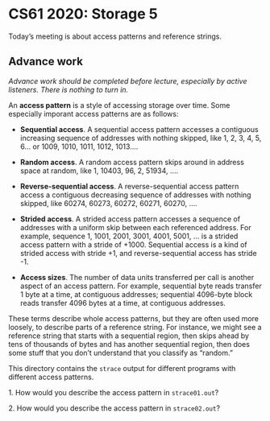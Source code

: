 CS61 2020: Storage 5
====================

Today’s meeting is about access patterns and reference strings.

Advance work
------------

*Advance work should be completed before lecture, especially by active
listeners. There is nothing to turn in.*

An **access pattern** is a style of accessing storage over time. Some
especially imporant access patterns are as follows:

* **Sequential access**. A sequential access pattern accesses a contiguous
  increasing sequence of addresses with nothing skipped, like 1, 2, 3, 4, 5,
  6… or 1009, 1010, 1011, 1012, 1013….

* **Random access**. A random access pattern skips around in address space at
  random, like 1, 10403, 96, 2, 51934, ….

* **Reverse-sequential access**. A reverse-sequential access pattern access a
  contiguous decreasing sequence of addresses with nothing skipped, like
  60274, 60273, 60272, 60271, 60270, ….

* **Strided access**. A strided access pattern accesses a sequence of
  addresses with a uniform skip between each referenced address. For example,
  sequence 1, 1001, 2001, 3001, 4001, 5001, … is a strided access pattern with
  a stride of +1000. Sequential access is a kind of strided access with stride
  +1, and reverse-sequential access has stride -1.

* **Access sizes**. The number of data units transferred per call is another
  aspect of an access pattern. For example, sequential byte reads transfer 1
  byte at a time, at contiguous addresses; sequential 4096-byte block reads
  transfer 4096 bytes at a time, at contiguous addresses.

These terms describe whole access patterns, but they are often used more
loosely, to describe parts of a reference string. For instance, we might see a
reference string that starts with a sequential region, then skips ahead by
tens of thousands of bytes and has another sequential region, then does some
stuff that you don’t understand that you classify as “random.”

This directory contains the `strace` output for different programs with
different access patterns.

1\. How would you describe the access pattern in `strace01.out`?

2\. How would you describe the access pattern in `strace02.out`?
